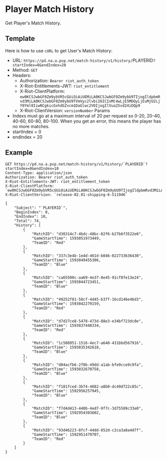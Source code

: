 # Player Match History
Get Player's Match History.

## Template
Here is how to use `cURL` to get User's Match History:
- URL: `https://pd.na.a.pvp.net/match-history/v1/history/`PLAYERID`?startIndex=0&endIndex=20`
- Method: `GET`
- Headers:
    - Authorization: `Bearer riot_auth_token`
    - X-Riot-Entitlements-JWT: `riot_entitlement`
    - X-Riot-ClientPlatform: `ew0KCSJwbGF0Zm9ybVR5cGUiOiAiUEMiLA0KCSJwbGF0Zm9ybU9TIjogIldpbmRvd3MiLA0KCSJwbGF0Zm9ybU9TVmVyc2lvbiI6ICIxMC4wLjE5MDQyLjEuMjU2LjY0Yml0IiwNCgkicGxhdGZvcm1DaGlwc2V0IjogIlVua25vd24iDQp9`
    - X-Riot-ClientVersion: `versionNumber`
Params
 - Indexs must go at a maximum interval of 20 per request so 0-20, 20-40, 40-60, 60-80, 80-100. When you get an error, this means the player has no more matches.
 - startIndex = 0
 - endIndex = 20

## Example
```http
GET https://pd.na.a.pvp.net/match-history/v1/history/`PLAYERID`?startIndex=0&endIndex=10
Content-Type: application/json
Authorization: Bearer riot_auth_token
X-Riot-Entitlements-JWT: riot_entitlement_token
X-Riot-ClientPlatform: `ew0KCSJwbGF0Zm9ybVR5cGUiOiAiUEMiLA0KCSJwbGF0Zm9ybU9TIjogIldpbmRvd3MiLA0KCSJwbGF0Zm9ybU9TVmVyc2lvbiI6ICIxMC4wLjE5MDQyLjEuMjU2LjY0Yml0IiwNCgkicGxhdGZvcm1DaGlwc2V0IjogIlVua25vd24iDQp9`
X-Riot-ClientVersion: `release-02.01-shipping-6-511946`

{
    "Subject": "`PLAYERID`",
    "BeginIndex": 0,
    "EndIndex": 10,
    "Total": 74,
    "History": [
        {
            "MatchID": "d30314c7-4bdc-48bc-82f6-b27b6f3522e0",
            "GameStartTime": 1593051973449,
            "TeamID": "Red"
        },
        {
            "MatchID": "337c3e4b-1e4d-461d-b046-022733636430",
            "GameStartTime": 1593049455306,
            "TeamID": "Blue"
        },
        {
            "MatchID": "ca65500c-aa69-4e37-8e45-91cf8fe13e24",
            "GameStartTime": 1593044723451,
            "TeamID": "Blue"
        },
        {
            "MatchID": "49252f81-58cf-4d45-b37f-16cd146e46d3",
            "GameStartTime": 1593042279159,
            "TeamID": "Red"
        },
        {
            "MatchID": "d7d27ce8-5478-473d-88e3-e34bf723dc0e",
            "GameStartTime": 1593037448334,
            "TeamID": "Red"
        },
        {
            "MatchID": "1c508951-1516-4ec7-a640-431bbd567916",
            "GameStartTime": 1593035342618,
            "TeamID": "Blue"
        },
        {
            "MatchID": "d04acfb6-2f8b-49dd-a1ab-bfe9cce9c9fa",
            "GameStartTime": 1593032670758,
            "TeamID": "Blue"
        },
        {
            "MatchID": "f181fced-3b74-4682-a8b0-dc49d722c85c",
            "GameStartTime": 1592956257945,
            "TeamID": "Blue"
        },
        {
            "MatchID": "f7d4d413-440b-4ed7-9f7c-3d75589c33e0",
            "GameStartTime": 1592954303602,
            "TeamID": "Blue"
        },
        {
            "MatchID": "93d46223-8fcf-44dd-852d-c2ca3a8a4d7f",
            "GameStartTime": 1592951479707,
            "TeamID": "Red"
        }
    ]
}
```
